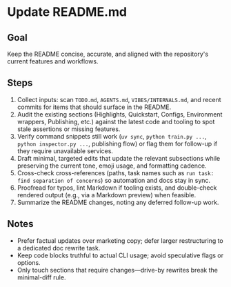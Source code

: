 # Update README.md

## Goal
Keep the README concise, accurate, and aligned with the repository's current features and workflows.

## Steps
1. Collect inputs: scan `TODO.md`, `AGENTS.md`, `VIBES/INTERNALS.md`, and recent commits for items that should surface in the README.
2. Audit the existing sections (Highlights, Quickstart, Configs, Environment wrappers, Publishing, etc.) against the latest code and tooling to spot stale assertions or missing features.
3. Verify command snippets still work (`uv sync`, `python train.py ...`, `python inspector.py ...`, publishing flow) or flag them for follow-up if they require unavailable services.
4. Draft minimal, targeted edits that update the relevant subsections while preserving the current tone, emoji usage, and formatting cadence.
5. Cross-check cross-references (paths, task names such as `run task: find separation of concerns`) so automation and docs stay in sync.
6. Proofread for typos, lint Markdown if tooling exists, and double-check rendered output (e.g., via a Markdown preview) when feasible.
7. Summarize the README changes, noting any deferred follow-up work.

## Notes
- Prefer factual updates over marketing copy; defer larger restructuring to a dedicated doc rewrite task.
- Keep code blocks truthful to actual CLI usage; avoid speculative flags or options.
- Only touch sections that require changes—drive-by rewrites break the minimal-diff rule.
